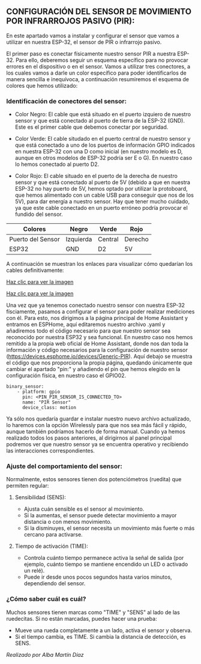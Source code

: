 ## CONFIGURACIÓN DEL SENSOR DE MOVIMIENTO POR INFRARROJOS PASIVO (PIR):

En este apartado vamos a instalar y configurar el sensor que vamos a utilizar en nuestra ESP-32, el sensor de PIR o infrarrojo pasivo.

El primer paso es conectar físicamente nuestro sensor PIR a nuestra ESP-32. Para ello, deberemos seguir un esquema específico para no provocar errores en el dispositivo o en el sensor. Vamos a utilizar tres conectores, a los cuales vamos a darle un color específico para poder identificarlos de manera sencilla e inequívoca, a continuación resumiremos el esquema de colores que hemos utilizado:


### Identificación de conectores del sensor:

- Color Negro: El cable que está situado en el puerto izquiero de nuestro sensor y que está conectado al puerto de tierra de la ESP-32 (GND). Este es el primer cable que debemos conectar por seguridad.
  
- Color Verde: El cable situdado en el puerto central de nuestro sensor y que está conectado a uno de los puertos de información GPIO indicados en nuestra ESP-32 con una D como inicial (en nuestro modelo es D, aunque en otros modelos de ESP-32 podría ser E o G). En nuestro caso lo hemos conectado al puerto D2.
  
- Color Rojo: El cable situado en el puerto de la derecha de nuestro sensor y que está conectado al puerto de 5V (debido a que en nuestra ESP-32 no hay puerto de 5V, hemos optado por utilizar la protoboard, que hemos alimentado con un cable USB para conseguir que nos de los 5V), para dar energía a nuestro sensor. Hay que tener mucho cuidado, ya que este cable conectado en un puerto erróneo podría provocar el fundido del sensor.

<div align="center">
  
| Colores | Negro | Verde | Rojo |
|--------------|--------------|--------------|--------------|
| Puerto del Sensor | Izquierda | Central | Derecho |
| ESP32 | GND | D2 | 5V |

</div>


A continuación se muestran los enlaces para visualizar cómo quedarían los cables definitivamente:

<a href="https://github.com/user-attachments/assets/878165b0-00ae-4e33-9992-1f72dabe4183" target="_blank">Haz clic para ver la imagen</a>


<a href="https://github.com/user-attachments/assets/8f7947d8-c6bf-418f-9fb6-747a4e66b16a" target="_blank">Haz clic para ver la imagen</a>



Una vez que ya tenemos conectado nuestro sensor con nuestra ESP-32 físciamente, pasamos a configurar el sensor para poder realizar mediciones con él. Para esto, nos dirigimos a la página principal de Home Assistant y entramos en ESPHome, aquí editaremos nuestro archivo .yaml y añadiremos todo el código necesario para que nuestro sensor sea reconocido por nuestra ESP32 y sea funcional. En nuestro caso nos hemos remitido a la propia web oficial de Home Assistant, donde nos dan toda la información y código necesarios para la configuración de nuestro sensor (https://devices.esphome.io/devices/Generic-PIR). Aquí debajo se muestra el código que nos proporciona la propia página, quedando únicamente que cambiar el apartado "pin:" y añadiendo el pin que hemos elegido en la configuración física, en nuestro caso el GPIO02.

```
binary_sensor:
	- platform: gpio
	  pin: <PIN_PIR_SENSOR_IS_CONNECTED_TO>
	  name: "PIR Sensor"
	  device_class: motion
```


Ya sólo nos quedaría guardar e instalar nuestro nuevo archivo actualizado, lo haremos con la opción Wirelessly para que nos sea más fácil y rápido, aunque también podríamos hacerlo de forma manual. Cuando ya hemos realizado todos los pasos anteriores, al dirigirnos al panel principal podremos ver que nuestro sensor ya se encuentra operativo y recibiendo las interacciones correspondientes.


### Ajuste del comportamiento del sensor:

Normalmente, estos sensores tienen dos potenciómetros (ruedita) que permiten regular:

1. Sensibilidad (SENS):
   - Ajusta cuán sensible es el sensor al movimiento.
   - Si la aumentas, el sensor puede detectar movimiento a mayor distancia o con menos movimiento.
   - Si la disminuyes, el sensor necesita un movimiento más fuerte o más cercano para activarse.

2. Tiempo de activación (TIME):
   - Controla cuánto tiempo permanece activa la señal de salida (por ejemplo, cuánto tiempo se mantiene encendido un LED o activado un relé).
   - Puede ir desde unos pocos segundos hasta varios minutos, dependiendo del sensor.


### ¿Cómo saber cuál es cuál?

Muchos sensores tienen marcas como "TIME" y "SENS" al lado de las ruedecitas. Si no están marcadas, puedes hacer una prueba:
- Mueve una rueda completamente a un lado, activa el sensor y observa.
- Si el tiempo cambia, es TIME. Si cambia la distancia de detección, es SENS.


_Realizado por Alba Martín Díaz_
